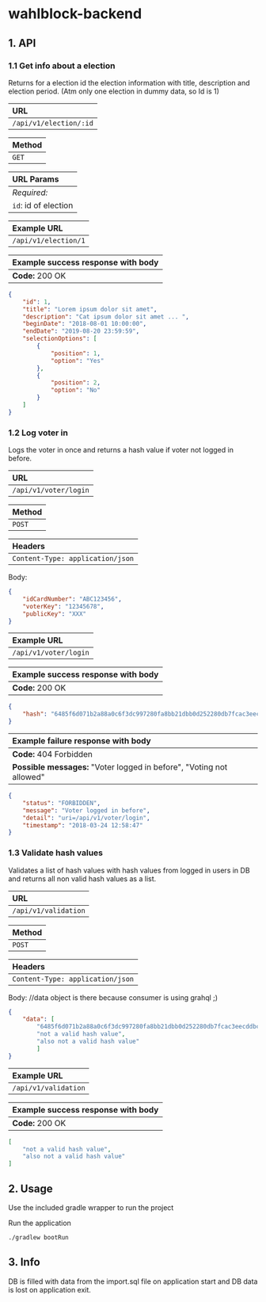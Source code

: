 # wahlblock-backend

## 1. API

### 1.1 Get info about a election

Returns for a election id the election information with title, description and election period. (Atm only one election in dummy data, so Id is 1)

| **URL** |
|:---|
| `/api/v1/election/:id` |

| **Method** |
|:---|
| `GET` |

| **URL Params** |
|:---|
| *Required:* |
| `id`: id of election |

| **Example URL** |
|:---|
| `/api/v1/election/1` |

| **Example success response with body** |
|:---|
| **Code:** 200 OK |
```json
{
    "id": 1,
    "title": "Lorem ipsum dolor sit amet",
    "description": "Cat ipsum dolor sit amet ... ",
    "beginDate": "2018-08-01 10:00:00",
    "endDate": "2019-08-20 23:59:59",
    "selectionOptions": [
        {
            "position": 1,
            "option": "Yes"
        },
        {
            "position": 2,
            "option": "No"
        }
    ]
}
```

### 1.2 Log voter in

Logs the voter in once and returns a hash value if voter not logged in before.

| **URL** |
|:---|
| `/api/v1/voter/login` |

| **Method** |
|:---|
| `POST` |

| **Headers** |
|:---|
| `Content-Type: application/json` |

Body:
```json
{
    "idCardNumber": "ABC123456",
    "voterKey": "12345678",
    "publicKey": "XXX"
}
```

| **Example URL** |
|:---|
| `/api/v1/voter/login` |

| **Example success response with body** |
|:---|
| **Code:** 200 OK |
```json
{
    "hash": "6485f6d071b2a88a0c6f3dc997280fa8bb21dbb0d252280db7fcac3eecddbc52"
}
```

| **Example failure response with body** |
|:---|
| **Code:** 404 Forbidden |
| **Possible messages:** "Voter logged in before", "Voting not allowed" |
```json
{
    "status": "FORBIDDEN",
    "message": "Voter logged in before",
    "detail": "uri=/api/v1/voter/login",
    "timestamp": "2018-03-24 12:58:47"
}
```

### 1.3 Validate hash values

Validates a list of hash values with hash values from logged in users in DB and returns all non valid hash values as a list.

| **URL** |
|:---|
| `/api/v1/validation` |

| **Method** |
|:---|
| `POST` |

| **Headers** |
|:---|
| `Content-Type: application/json` |

Body:
//data object is there because consumer is using grahql ;)
```json
{
	"data": [
		"6485f6d071b2a88a0c6f3dc997280fa8bb21dbb0d252280db7fcac3eecddbc52",
		"not a valid hash value",
		"also not a valid hash value"
		]
}
```

| **Example URL** |
|:---|
| `/api/v1/validation` |

| **Example success response with body** |
|:---|
| **Code:** 200 OK |
```json
[
    "not a valid hash value",
    "also not a valid hash value"
]
```

## 2. Usage

Use the included gradle wrapper to run the project

Run the application
```bash
./gradlew bootRun
```

## 3. Info

DB is filled with data from the import.sql file on application start and DB data is lost on application exit.
